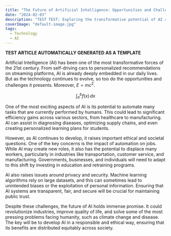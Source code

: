 ```yaml
---
title: "The Future of Artificial Intelligence: Opportunities and Challenges"
date: "2024-02-03"
description: "TEST TEST: Exploring the transformative potential of AI and its associated challenges."
coverImage: "default-image.jpg"
tags:
  - Technology
  - AI
---
```


**TEST ARTICLE AUTOMATICALLY GENERATED AS A TEMPLATE**

Artificial Intelligence (AI) has been one of the most transformative forces of the 21st century. From self-driving cars to personalized recommendations on streaming platforms, AI is already deeply embedded in our daily lives. But as the technology continues to evolve, so too do the opportunities and challenges it presents. Moreover, $E = mc^2$.

$$\int_{a}^{b} f(x) \, dx$$


One of the most exciting aspects of AI is its potential to automate many tasks that are currently performed by humans. This could lead to significant efficiency gains across various sectors, from healthcare to manufacturing. AI can assist in diagnosing diseases, optimizing supply chains, and even creating personalized learning plans for students.

However, as AI continues to develop, it raises important ethical and societal questions. One of the key concerns is the impact of automation on jobs. While AI may create new roles, it also has the potential to displace many workers, particularly in industries like transportation, customer service, and manufacturing. Governments, businesses, and individuals will need to adapt to this shift by investing in education and retraining programs.

AI also raises issues around privacy and security. Machine learning algorithms rely on large datasets, and this can sometimes lead to unintended biases or the exploitation of personal information. Ensuring that AI systems are transparent, fair, and secure will be crucial for maintaining public trust.

Despite these challenges, the future of AI holds immense promise. It could revolutionize industries, improve quality of life, and solve some of the most pressing problems facing humanity, such as climate change and disease. The key will be to develop AI in a responsible and ethical way, ensuring that its benefits are distributed equitably across society.
